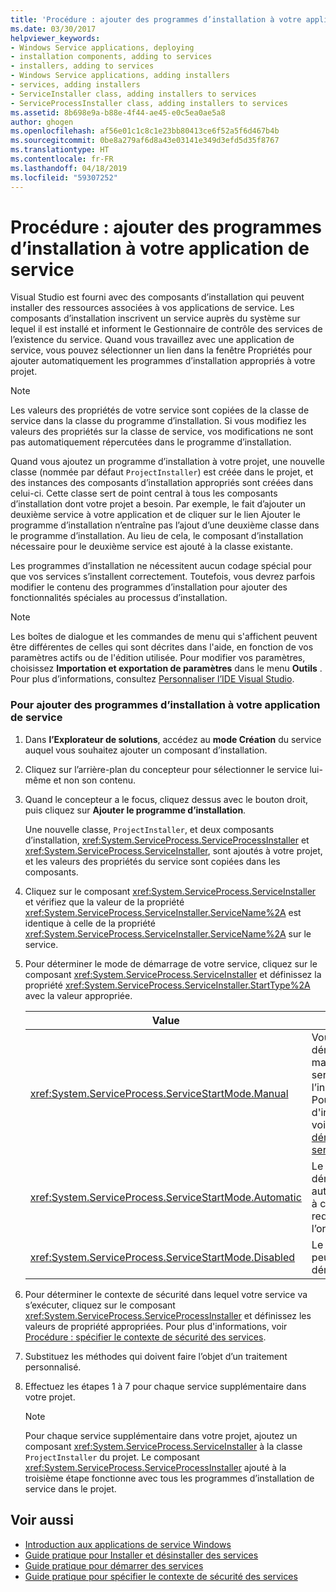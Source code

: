 ```yaml
---
title: 'Procédure : ajouter des programmes d’installation à votre application de service'
ms.date: 03/30/2017
helpviewer_keywords:
- Windows Service applications, deploying
- installation components, adding to services
- installers, adding to services
- Windows Service applications, adding installers
- services, adding installers
- ServiceInstaller class, adding installers to services
- ServiceProcessInstaller class, adding installers to services
ms.assetid: 8b698e9a-b88e-4f44-ae45-e0c5ea0ae5a8
author: ghogen
ms.openlocfilehash: af56e01c1c8c1e23bb80413ce6f52a5f6d467b4b
ms.sourcegitcommit: 0be8a279af6d8a43e03141e349d3efd5d35f8767
ms.translationtype: HT
ms.contentlocale: fr-FR
ms.lasthandoff: 04/18/2019
ms.locfileid: "59307252"
---
```

# <a name="how-to-add-installers-to-your-service-application"></a>Procédure : ajouter des programmes d’installation à votre application de service
Visual Studio est fourni avec des composants d’installation qui peuvent installer des ressources associées à vos applications de service. Les composants d’installation inscrivent un service auprès du système sur lequel il est installé et informent le Gestionnaire de contrôle des services de l’existence du service. Quand vous travaillez avec une application de service, vous pouvez sélectionner un lien dans la fenêtre Propriétés pour ajouter automatiquement les programmes d’installation appropriés à votre projet.  
  
> [!NOTE]
>  Les valeurs des propriétés de votre service sont copiées de la classe de service dans la classe du programme d’installation. Si vous modifiez les valeurs des propriétés sur la classe de service, vos modifications ne sont pas automatiquement répercutées dans le programme d’installation.  
  
 Quand vous ajoutez un programme d’installation à votre projet, une nouvelle classe (nommée par défaut `ProjectInstaller`) est créée dans le projet, et des instances des composants d’installation appropriés sont créées dans celui-ci. Cette classe sert de point central à tous les composants d’installation dont votre projet a besoin. Par exemple, le fait d’ajouter un deuxième service à votre application et de cliquer sur le lien Ajouter le programme d’installation n’entraîne pas l’ajout d’une deuxième classe dans le programme d’installation. Au lieu de cela, le composant d’installation nécessaire pour le deuxième service est ajouté à la classe existante.  
  
 Les programmes d’installation ne nécessitent aucun codage spécial pour que vos services s’installent correctement. Toutefois, vous devrez parfois modifier le contenu des programmes d’installation pour ajouter des fonctionnalités spéciales au processus d’installation.  
  
> [!NOTE]
>  Les boîtes de dialogue et les commandes de menu qui s'affichent peuvent être différentes de celles qui sont décrites dans l'aide, en fonction de vos paramètres actifs ou de l'édition utilisée. Pour modifier vos paramètres, choisissez **Importation et exportation de paramètres** dans le menu **Outils** . Pour plus d’informations, consultez [Personnaliser l’IDE Visual Studio](/visualstudio/ide/personalizing-the-visual-studio-ide).  
  
### <a name="to-add-installers-to-your-service-application"></a>Pour ajouter des programmes d’installation à votre application de service  
  
1. Dans **l’Explorateur de solutions**, accédez au **mode Création** du service auquel vous souhaitez ajouter un composant d’installation.  
  
2. Cliquez sur l’arrière-plan du concepteur pour sélectionner le service lui-même et non son contenu.  
  
3. Quand le concepteur a le focus, cliquez dessus avec le bouton droit, puis cliquez sur **Ajouter le programme d’installation**.  
  
     Une nouvelle classe, `ProjectInstaller`, et deux composants d’installation, <xref:System.ServiceProcess.ServiceProcessInstaller> et <xref:System.ServiceProcess.ServiceInstaller>, sont ajoutés à votre projet, et les valeurs des propriétés du service sont copiées dans les composants.  
  
4. Cliquez sur le composant <xref:System.ServiceProcess.ServiceInstaller> et vérifiez que la valeur de la propriété <xref:System.ServiceProcess.ServiceInstaller.ServiceName%2A> est identique à celle de la propriété <xref:System.ServiceProcess.ServiceInstaller.ServiceName%2A> sur le service.  
  
5. Pour déterminer le mode de démarrage de votre service, cliquez sur le composant <xref:System.ServiceProcess.ServiceInstaller> et définissez la propriété <xref:System.ServiceProcess.ServiceInstaller.StartType%2A> avec la valeur appropriée.  
  
    |Value|Résultat|  
    |-----------|------------|  
    |<xref:System.ServiceProcess.ServiceStartMode.Manual>|Vous devez démarrer manuellement le service après l’installation. Pour plus d'informations, voir [Procédure : démarrer des services](../../../docs/framework/windows-services/how-to-start-services.md).|  
    |<xref:System.ServiceProcess.ServiceStartMode.Automatic>|Le service démarre automatiquement à chaque redémarrage de l’ordinateur.|  
    |<xref:System.ServiceProcess.ServiceStartMode.Disabled>|Le service ne peut pas être démarré.|  
  
6. Pour déterminer le contexte de sécurité dans lequel votre service va s’exécuter, cliquez sur le composant <xref:System.ServiceProcess.ServiceProcessInstaller> et définissez les valeurs de propriété appropriées. Pour plus d'informations, voir [Procédure : spécifier le contexte de sécurité des services](../../../docs/framework/windows-services/how-to-specify-the-security-context-for-services.md).  
  
7. Substituez les méthodes qui doivent faire l’objet d’un traitement personnalisé.  
  
8. Effectuez les étapes 1 à 7 pour chaque service supplémentaire dans votre projet.  
  
    > [!NOTE]
    >  Pour chaque service supplémentaire dans votre projet, ajoutez un composant <xref:System.ServiceProcess.ServiceInstaller> à la classe `ProjectInstaller` du projet. Le composant <xref:System.ServiceProcess.ServiceProcessInstaller> ajouté à la troisième étape fonctionne avec tous les programmes d’installation de service dans le projet.  
  
## <a name="see-also"></a>Voir aussi

- [Introduction aux applications de service Windows](../../../docs/framework/windows-services/introduction-to-windows-service-applications.md)
- [Guide pratique pour Installer et désinstaller des services](../../../docs/framework/windows-services/how-to-install-and-uninstall-services.md)
- [Guide pratique pour démarrer des services](../../../docs/framework/windows-services/how-to-start-services.md)
- [Guide pratique pour spécifier le contexte de sécurité des services](../../../docs/framework/windows-services/how-to-specify-the-security-context-for-services.md)
